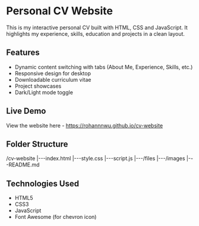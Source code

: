 # Personal CV Website
This is my interactive personal CV built with HTML, CSS and JavaScript.
It highlights my experience, skills, education and projects in a clean
layout.

## Features
- Dynamic content switching with tabs (About Me, Experience, Skills, etc.)
- Responsive design for desktop
- Downloadable curriculum vitae
- Project showcases
- Dark/Light mode toggle

## Live Demo
View the website here - https://rohannnwu.github.io/cv-website

## Folder Structure
/cv-website
|---index.html
|---style.css
|---script.js
|---/files
|---/images
|---README.md

## Technologies Used
- HTML5
- CSS3
- JavaScript
- Font Awesome (for chevron icon)